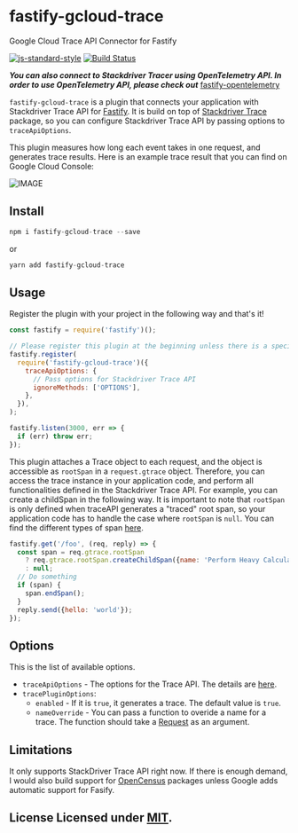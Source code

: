 # fastify-gcloud-trace

Google Cloud Trace API Connector for Fastify

[![js-standard-style](https://img.shields.io/badge/code%20style-standard-brightgreen.svg?style=flat)](http://standardjs.com/) [![Build Status](https://travis-ci.com/mkinoshi/fastify-gcloud-trace.svg?branch=master)](https://travis-ci.org/fastify/fastify-plugin)

**_You can also connect to Stackdriver Tracer using OpenTelemetry API. In order to use OpenTelemetry API, please check out_** [fastify-opentelemetry](https://github.com/mkinoshi/fastify-opentelemetry)

`fastify-gcloud-trace` is a plugin that connects your application with Stackdriver Trace API for [Fastify](https://github.com/fastify/fastify). It is build on top of [Stackdriver Trace](https://github.com/googleapis/cloud-trace-nodejs) package, so you can configure Stackdriver Trace API by passing options to `traceApiOptions`.

This plugin measures how long each event takes in one request, and generates trace results. Here is an example trace result that you can find on Google Cloud Console:

![IMAGE](https://user-images.githubusercontent.com/10353744/78500008-74323280-772a-11ea-8eaf-beb5b9cd9493.png)

## Install

```js
npm i fastify-gcloud-trace --save
```

or

```js
yarn add fastify-gcloud-trace
```

## Usage

Register the plugin with your project in the following way and that's it!

```js
const fastify = require('fastify')();

// Please register this plugin at the beginning unless there is a specific reason not to.
fastify.register(
  require('fastify-gcloud-trace')({
    traceApiOptions: {
      // Pass options for Stackdriver Trace API
      ignoreMethods: ['OPTIONS'],
    },
  }),
);

fastify.listen(3000, err => {
  if (err) throw err;
});
```

This plugin attaches a Trace object to each request, and the object is accessible as `rootSpan` in a `request.gtrace` object. Therefore, you can access the trace instance in your application code, and perform all functionalities defined in the Stackdriver Trace API. For example, you can create a childSpan in the following way. It is important to note that `rootSpan` is only defined when traceAPI generates a "traced" root span, so your application code has to handle the case where `rootSpan` is `null`. You can find the different types of span [here](https://googleapis.dev/nodejs/trace/latest/classes/UntracedRootSpanData.html).

```js
fastify.get('/foo', (req, reply) => {
  const span = req.gtrace.rootSpan
    ? req.gtrace.rootSpan.createChildSpan({name: 'Perform Heavy Calculation'})
    : null;
  // Do something
  if (span) {
    span.endSpan();
  }
  reply.send({hello: 'world'});
});
```

## Options

This is the list of available options.

- `traceApiOptions` - The options for the Trace API. The details are [here](https://googleapis.dev/nodejs/trace/latest/).
- `tracePluginOptions`:
  - `enabled` - If it is `true`, it generates a trace. The default value is `true`.
  - `nameOverride` - You can pass a function to overide a name for a trace. The function should take a [Request](https://www.fastify.io/docs/latest/Request/) as an argument.

## Limitations

It only supports StackDriver Trace API right now. If there is enough demand, I would also build support for [OpenCensus](https://opencensus.io/exporters/supported-exporters/node.js/) packages unless Google adds automatic support for Fasify.

## License Licensed under [MIT](./LICENSE).
